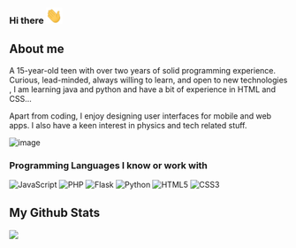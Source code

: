 ### Hi there <img src="https://raw.githubusercontent.com/ABSphreak/ABSphreak/master/gifs/Hi.gif" width="30px">

## About me 

A 15-year-old teen with over two years of solid programming experience. Curious, lead-minded, always willing to learn, and open to new technologies , I am learning java and python and have a bit of experience in HTML and CSS…

Apart from coding, I enjoy designing user interfaces for mobile and web apps. I also have a keen interest in physics and tech related stuff.<br>

![image](https://raw.githubusercontent.com/roshan9419/roshan9419/master/hadder.gif)


### Programming Languages I know or work with

 ![JavaScript](https://img.shields.io/badge/javascript-%23323330.svg?style=for-the-badge&logo=javascript&logoColor=%23F7DF1E) ![PHP](https://img.shields.io/badge/php-%23777BB4.svg?style=for-the-badge&logo=php&logoColor=white) ![Flask](https://img.shields.io/badge/flask-%23000.svg?style=for-the-badge&logo=flask&logoColor=white) ![Python](https://img.shields.io/badge/python-3670A0?style=for-the-badge&logo=python&logoColor=ffdd54) ![HTML5](https://img.shields.io/badge/html5-%23E34F26.svg?style=for-the-badge&logo=html5&logoColor=white) ![CSS3](https://img.shields.io/badge/css3-%231572B6.svg?style=for-the-badge&logo=css3&logoColor=white)

## My Github Stats

<img src="https://github-readme-stats.vercel.app/api?username=yash022&count_private=true&show_icons=true&custom_title=My%20GitHub%20stats" align="center">
